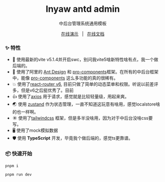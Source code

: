 <h1 align="center">Inyaw antd admin</h1>

<div align="center">中后台管理系统通用模板</div>

<p align="center">
  <a href="https://strivelen.github.io/fine-admin/">在线演示</a>
  &nbsp; | &nbsp;
  <a href="https://strivelen.github.io/fine-admin-docs/">在线文档</a>
</p>

### ✨ 特性
- 🔨 使用最新的vite v5.1.4并开启swc，别问我vite5啥新特性啥有点，我一个做后端的。
- 🌈 使用了阿里的 [Ant Design](https://ant.design/index-cn) 和 [pro-components](https://procomponents.ant.design)框架。在所有的中后台框架中，能像 [pro-components](https://procomponents.ant.design) 这么多功能的真的很稀有。
- 💥 使用了[react-router v6](https://reactrouter.com/en/main), 目前只做了简单的动态菜单和权限。听说以前差评多，但是v6之后挺优秀了。目前
- 👍 使用了[axios](https://www.axios-http.cn/) 用于请求，感觉就是比较轻量级，用起来爽。
- 🌏 使用 [zustand](https://zustand-demo.pmnd.rs/) 作为状态管理，一直不知道这玩意有啥用，感觉localstore啥的也一样啊。
- ☀  使用了[tailwindcss](https://tailwindcss.com/) 框架，但是多半没啥用，因为对于中后台没啥css要写。
- 🖥 使用了mock模拟数据
- 🛡 使用 **TypeScript** 开发，毕竟我个做后端的，感觉ts更靠谱。

### 📦 快速开始

```sh
pnpm i

pnpm run dev
```
